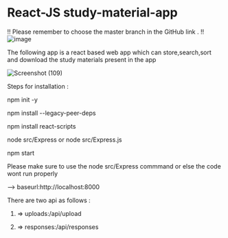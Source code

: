 # React-JS study-material-app
!! Please remember to choose the master branch in the GitHub link . !!
![image](https://github.com/its-samarth/study-material-app/assets/72015046/af963c80-e5cd-4ae8-b23b-44b2c9aaec40)



The following app is a react based web app which can store,search,sort and download the study materials present in the app


![Screenshot (109)](https://github.com/its-samarth/study-material-app/assets/72015046/68608f72-c66f-4191-8788-be7d99f979ae)





Steps for installation :



npm init -y



npm install --legacy-peer-deps


npm install react-scripts


node src/Express or node src/Express.js


npm start

Please make sure to use the node src/Express commmand or else the code wont run properly 

--> baseurl:http://localhost:8000

There are two api as follows :





1) => uploads:/api/upload


2) => responses:/api/responses

